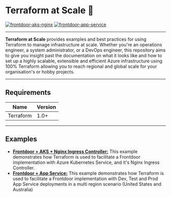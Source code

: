 # Terraform at Scale 🚀

[![frontdoor-aks-nginx](https://github.com/kashw2/Terraform-at-Scale/actions/workflows/frontdoor-aks-nginx.yml/badge.svg)](https://github.com/kashw2/Terraform-at-Scale/actions/workflows/frontdoor-aks-nginx.yml)
[![frontdoor-app-service](https://github.com/kashw2/Terraform-at-Scale/actions/workflows/frontdoor-app-service.yml/badge.svg)](https://github.com/kashw2/Terraform-at-Scale/actions/workflows/frontdoor-app-service.yml)

---

**Terraform at Scale** provides examples and best practices for using Terraform to manage infrastructure at scale.
Whether you're an operations engineer, a system administrator, or a DevOps engineer, this repository aims to give you
insight past the documentation on what it looks like and how to set up a highly scalable, extensible and efficient Azure
infrastructure using 100% Terraform allowing you to reach regional and global scale for your organisation's or hobby
projects.

---

## Requirements

| Name      | Version |
|-----------|---------|
| Terraform | 1.0+    |

---

## Examples

- [**Frontdoor + AKS + Nginx Ingress Controller:**](./frontdoor-aks-nginx) This example demonstrates how Terraform is
  used to facilitate a Frontdoor implementation with Azure Kubernetes Service, and it's Nginx Ingress Controller.
- [**Frontdoor + App Service:**](./frontdoor-aks-nginx) This example demonstrates how Terraform is used to facilitate a
  Frontdoor implementation with Dev, Test and Prod App Service deployments in a multi region scenario (United States and
  Australia)
